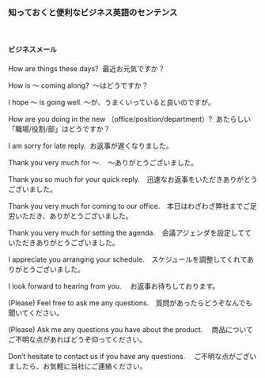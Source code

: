 ### 知っておくと便利なビジネス英語のセンテンス

</br>

#### ビジネスメール

How are things these days?  最近お元気ですか？


How is 〜 coming along?  〜はどうですか？ 


I hope 〜 is going well. 〜が、うまくいっていると良いのですが。


How are you doing in the new （office/position/department）?  あたらしい「職場/役割/部」はどうですか？


I am sorry for late reply.  お返事が遅くなりました。


Thank you very much for ～.　～ありがとうございました。


Thank you so much for your quick reply.　迅速なお返事をいただきありがとうございました。


Thank you very much for coming to our office.　本日はわざわざ弊社までご足労いただき、ありがとうございました。


Thank you very much for setting the agenda.　会議アジェンダを設定してていただきありがとうございました。


I appreciate you arranging your schedule.　スケジュールを調整してくれてありがとうございました。

I look forward to hearing from you. 　お返事お待ちしております。


(Please) Feel free to ask me any questions.　質問があったらどうぞなんでも聞いてください。


(Please) Ask me any questions you have about the product. 　商品についてご不明な点があればどうぞ仰ってください。


Don’t hesitate to contact us if you have any questions. 　ご不明な点がございましたら、お気軽に当社にご連絡ください。





